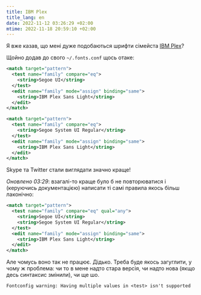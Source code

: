 ```yaml
---
title: IBM Plex
title_lang: en
date: 2022-11-12 03:26:29 +02:00
mtime: 2022-11-18 20:59:10 +02:00
---
```


Я вже казав, що мені дуже подобаються шрифти сімейста [IBM Plex](https://www.ibm.com/plex/)?

Щойно додав до свого `~/.fonts.conf` щось отаке:

```xml
<match target="pattern">
  <test name="family" compare="eq">
    <string>Segoe UI</string>
  </test>
  <edit name="family" mode="assign" binding="same">
    <string>IBM Plex Sans Light</string>
  </edit>
</match>

<match target="pattern">
  <test name="family" compare="eq">
    <string>Segoe System UI Regular</string>
  </test>
  <edit name="family" mode="assign" binding="same">
    <string>IBM Plex Sans Light</string>
  </edit>
</match>
```

Skype та Twitter стали виглядати значно краще!

_Оновлено 03:29_: взагалі-то краще було б не повторюватися і (керуючись документацією) написати ті самі правила якось більш лаконічно:

```xml
<match target="pattern">
  <test name="family" compare="eq" qual="any">
    <string>Segoe UI</string>
    <string>Segoe System UI Regular</string>
  </test>
  <edit name="family" mode="assign" binding="same">
    <string>IBM Plex Sans Light</string>
  </edit>
</match>
```

Але чомусь воно так не працює. Дідько. Треба буде якось загуглити, у чому ж проблема: чи то в мене надто стара версія, чи надто нова (якщо десь синтаксис змінили), чи ще шо.

```
Fontconfig warning: Having multiple values in <test> isn't supported
```
